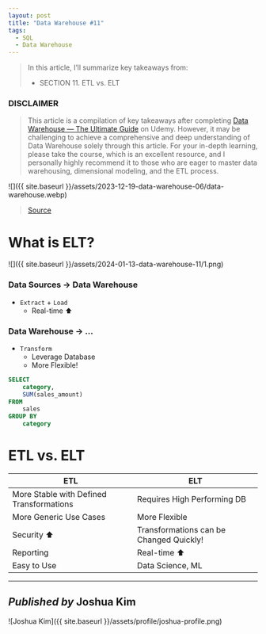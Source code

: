 ```yaml
---
layout: post
title: "Data Warehouse #11"
tags:
  - SQL
  - Data Warehouse
---
```


> In this article, I’ll summarize key takeaways from:
>  - SECTION 11. ETL vs. ELT

### DISCLAIMER
> This article is a compilation of key takeaways after completing [Data Warehouse — The Ultimate Guide](https://www.udemy.com/course/data-warehouse-the-ultimate-guide/) on Udemy. However, it may be challenging to achieve a comprehensive and deep understanding of Data Warehouse solely through this article. For your in-depth learning, please take the course, which is an excellent resource, and I personally highly recommend it to those who are eager to master data warehousing, dimensional modeling, and the ETL process.

![]({{ site.baseurl }}/assets/2023-12-19-data-warehouse-06/data-warehouse.webp)
> [Source](https://www.udemy.com/course/data-warehouse-the-ultimate-guide/)

# What is ELT?

![]({{ site.baseurl }}/assets/2024-01-13-data-warehouse-11/1.png)

### Data Sources → Data Warehouse
* `Extract` + `Load`
	* Real-time ⬆️

### Data Warehouse → ...
* `Transform`
	* Leverage Database
	* More Flexible!

```sql
SELECT
    category,
    SUM(sales_amount)
FROM
    sales
GROUP BY
    category
```

# ETL vs. ELT

| **ETL** | **ELT**
| - | -
| More Stable with Defined Transformations | Requires High Performing DB
| More Generic Use Cases | More Flexible
| Security ⬆️ | Transformations can be Changed Quickly!
| Reporting | Real-time ⬆️
| Easy to Use | Data Science, ML

---

## *Published by* Joshua Kim
![Joshua Kim]({{ site.baseurl }}/assets/profile/joshua-profile.png)